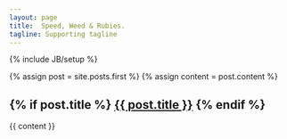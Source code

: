 ```yaml
---
layout: page
title:  Speed, Weed & Rubies.
tagline: Supporting tagline
---
```

{% include JB/setup %}

{% assign post = site.posts.first %}
{% assign content = post.content %}

<h2>
{% if post.title %}
    <a href="{{ root_url }}{{ post.url }}">{{ post.title }}</a>
{% endif %}
</h2>
<div class="entry-content">{{ content }}</div>